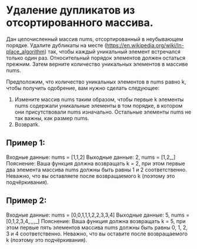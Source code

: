 # Удаление дупликатов из отсортированного массива.
Дан целочисленный массив nums, отсортированный в неубывающем порядке. Удалите дубликаты на месте (https://en.wikipedia.org/wiki/In-place_algorithm) так, чтобы каждый уникальный элемент встречался только один раз. Относительный порядок элементов должен остаться прежним. Затем верните количество уникальных элементов в массиве nums.

Предположим, что количество уникальных элементов в nums равно k, чтобы получить одобрение, вам нужно сделать следующее:
1. Измените массив nums таким образом, чтобы первые k элементы nums содержали уникальные элементы в том порядке, в котором они присутствовали nums изначально. Остальные элементы nums не так важны, как размер nums.
2. Возвратk.

## Пример 1:
Входные данные: nums = [1,1,2]
Выходные данные: 2, nums = [1,2,_]
Пояснение: Ваша функция должна возвращать k = 2, при этом первые два элемента массива nums должны быть равны 1 и 2 соответственно.
Неважно, что вы оставляете после возвращаемого k (поэтому это подчёркивания).

## Пример 2:
Входные данные: nums = [0,0,1,1,1,2,2,3,3,4]
Выходные данные: 5, nums = [0,1,2,3,4,_,_,_,_,_]
Пояснение: Ваша функция должна возвращать k = 5, при этом первые пять элементов массива nums должны быть равны 0, 1, 2, 3 и 4 соответственно.
Неважно, что вы оставите после возвращаемого k (поэтому это подчёркивания).
